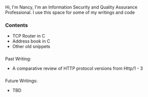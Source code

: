 Hi, I'm Nancy, 
I'm an Information Security and Quality Assurance Professional.
I use this space for some of my writings and code

### Contents
- TCP Router in C 
- Address book in C
- Other old snippets

###
Past Writing: 
- A comparative review of HTTP protocol versions from Http/1 - 3

###
Future Writings:
- TBD


<!--
**nmogire/nmogire** is a ✨ _special_ ✨ repository because its `README.md` (this file) appears on your GitHub profile.

Here are some ideas to get you started:

- 🔭 I’m currently working on ...
- 🌱 I’m currently learning ...
- 👯 I’m looking to collaborate on ...
- 🤔 I’m looking for help with ...
- 💬 Ask me about ...
- 📫 How to reach me: ...
- 😄 Pronouns: ...
- ⚡ Fun fact: ...
-->
